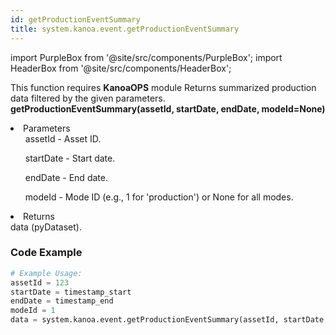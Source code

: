 ```yaml
---
id: getProductionEventSummary
title: system.kanoa.event.getProductionEventSummary
---
```


import PurpleBox from '@site/src/components/PurpleBox';
import HeaderBox from '@site/src/components/HeaderBox';

<PurpleBox>This function requires <b>KanoaOPS</b> module</PurpleBox>
<HeaderBox header="Description">
    Returns summarized production data filtered by the given parameters.
</HeaderBox>
<HeaderBox header="Syntax">
    <b>getProductionEventSummary(assetId, startDate, endDate, modeId=None)</b>
    <li>Parameters <br />
        <ul>assetId - Asset ID.</ul>
        <ul>startDate - Start date.</ul>
        <ul>endDate - End date.</ul>
        <ul>modeId - Mode ID (e.g., 1 for 'production') or None for all modes.</ul>
    </li>
    <li>Returns <br />
        data (pyDataset).
    </li>
</HeaderBox>

### Code Example

```python
# Example Usage:
assetId = 123
startDate = timestamp_start
endDate = timestamp_end
modeId = 1
data = system.kanoa.event.getProductionEventSummary(assetId, startDate, endDate, modeId)
